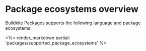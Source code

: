 # Package ecosystems overview

Buildkite Packages supports the following language and package ecosystems:

<%= render_markdown partial: 'packages/supported_package_ecosystems' %>
